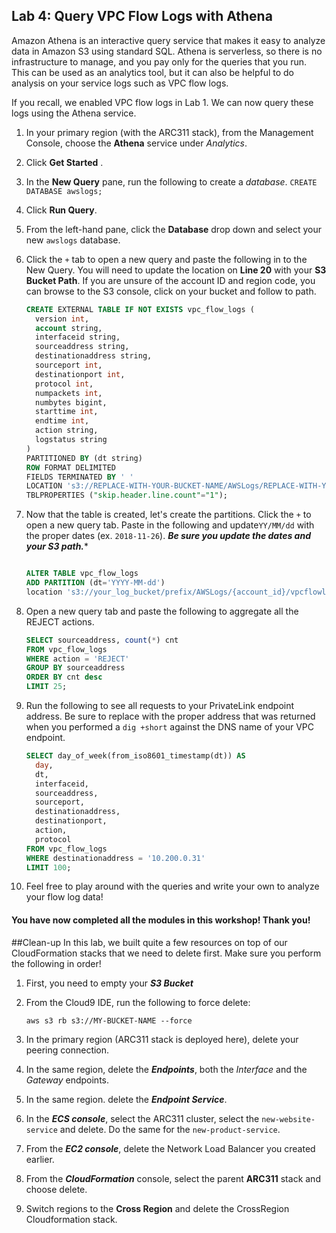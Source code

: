 ## Lab 4:  Query VPC Flow Logs with Athena

Amazon Athena is an interactive query service that makes it easy to analyze data in Amazon S3 using standard SQL. Athena is serverless, so there is no infrastructure to manage, and you pay only for the queries that you run.  This can be used as an analytics tool, but it can also be helpful to do analysis on your service logs such as VPC flow logs.

If you recall, we enabled VPC flow logs in Lab 1.  We can now query these logs using the Athena service.

1.  In your primary region (with the ARC311 stack), from the Management Console, choose the **Athena** service under *Analytics*.
2. Click **Get Started** .
3. In the **New Query** pane, run the following to create a *database*.
	`CREATE DATABASE awslogs;`
4. Click **Run Query**.
5. From the left-hand pane, click the **Database** drop down and select your new `awslogs` database.
6. Click the `+` tab to open a new query and paste the following in to the New Query.  You will need to update the location on **Line 20** with your **S3 Bucket Path**.  If you are unsure of the account ID and region code, you can browse to the S3 console, click on your bucket and follow to path.  

	```sql
	CREATE EXTERNAL TABLE IF NOT EXISTS vpc_flow_logs (
	  version int,
	  account string,
	  interfaceid string,
	  sourceaddress string,
	  destinationaddress string,
	  sourceport int,
	  destinationport int,
	  protocol int,
	  numpackets int,
	  numbytes bigint,
	  starttime int,
	  endtime int,
	  action string,
	  logstatus string
	)  
	PARTITIONED BY (dt string)
	ROW FORMAT DELIMITED
	FIELDS TERMINATED BY ' '
	LOCATION 's3://REPLACE-WITH-YOUR-BUCKET-NAME/AWSLogs/REPLACE-WITH-YOUR-ACCOUNT-ID/vpcflowlogs/YOUR-REGION-CODE/'
	TBLPROPERTIES ("skip.header.line.count"="1");
	
	```

7.  Now that the table is created, let's create the partitions.  Click the `+` to open a new query tab.  Paste in the following and update`YY/MM/dd` with the proper dates (ex. `2018-11-26`).  ***Be sure you update the dates and your S3 path.****


	```sql
	
	ALTER TABLE vpc_flow_logs
	ADD PARTITION (dt='YYYY-MM-dd')
	location 's3://your_log_bucket/prefix/AWSLogs/{account_id}/vpcflowlogs/{region_code}/YYYY/MM/dd';
	```


8.  Open a new query tab and paste the following to aggregate all the REJECT actions.

	```sql
	SELECT sourceaddress, count(*) cnt
	FROM vpc_flow_logs
	WHERE action = 'REJECT'
	GROUP BY sourceaddress
	ORDER BY cnt desc
	LIMIT 25;
	``` 
9.  Run the following to see all requests to your PrivateLink endpoint address.  Be sure to replace with the proper address that was returned when you performed a `dig +short` against the DNS name of your VPC endpoint.

	```sql
	SELECT day_of_week(from_iso8601_timestamp(dt)) AS
	  day,
	  dt,
	  interfaceid,
	  sourceaddress,
	  sourceport, 
	  destinationaddress, 
	  destinationport, 
	  action,
	  protocol
	FROM vpc_flow_logs
	WHERE destinationaddress = '10.200.0.31'
	LIMIT 100;
	```
10.  Feel free to play around with the queries and write your own to analyze your flow log data!


#### You have now completed all the modules in this workshop!  Thank you! 

##Clean-up
In this lab, we built quite a few resources on top of our CloudFormation stacks that we need to delete first.  Make sure you perform the following in order!

1.  First, you need to empty your ***S3 Bucket***
2. From the Cloud9 IDE, run the following to force delete:

	`aws s3 rb s3://MY-BUCKET-NAME --force`

3.  In the primary region (ARC311 stack is deployed here), delete your peering connection.
4. In the same region, delete the ***Endpoints***, both the *Interface* and the *Gateway* endpoints.
5. In the same region. delete the ***Endpoint Service***.
6. In the ***ECS console***, select the ARC311 cluster, select the `new-website-service` and delete.  Do the same for the `new-product-service`.
7. From the ***EC2 console***, delete the Network Load Balancer you created earlier.
8. From the ***CloudFormation*** console, select the parent **ARC311** stack and choose delete.
9. Switch regions to the **Cross Region** and delete the CrossRegion Cloudformation stack.